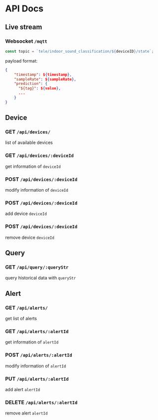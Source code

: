 # API Docs
## Live stream
### Websocket `/mqtt`
```js
const topic = `tele/indoor_sound_classification/${deviceID}/state`;
```

payload format:

```json
{
    "timestamp": ${timestamp},
    "sampleRate": ${sampleRate},
    "prediction": {
      "${tag}": ${value},
      ...
    }
}
```

## Device
### GET `/api/devices/`
list of available devices

### GET `/api/devices/:deviceId`
get information of `deviceId`

### POST `/api/devices/:deviceId`
modify information of `deviceId`

### POST `/api/devices/:deviceId`
add device `deviceId`

### POST `/api/devices/:deviceId`
remove device `deviceId`

## Query
### GET `/api/query/:queryStr`
query historical data with `queryStr`

## Alert
### GET `/api/alerts/`
get list of alerts

### GET `/api/alerts/:alertId`
get information of `alertId`

### POST `/api/alerts/:alertId`
modify information of `alertId`

### PUT `/api/alerts/:alertId`
add alert `alertId`

### DELETE `/api/alerts/:alertId`
remove alert `alertId`
